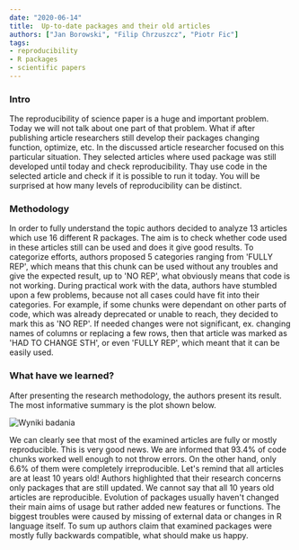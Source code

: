 ```yaml
---
date: "2020-06-14"
title:  Up-to-date packages and their old articles
authors: ["Jan Borowski", "Filip Chrzuszcz", "Piotr Fic"]
tags:
- reproducibility
- R packages
- scientific papers
---
```


### Intro

The reproducibility of science paper is a huge and important problem. Today we will not talk about one part of that problem. What if after publishing article researchers still develop their packages changing function, optimize, etc. In the discussed article researcher focused on this particular situation. They selected articles where used package was still developed until today and check reproducibility. Thay use code in the selected article and check if it is possible to run it today. You will be surprised at how many levels of reproducibility can be distinct.

### Methodology

In order to fully understand the topic authors decided to analyze 13 articles which use 16 different R packages.
The aim is to check whether code used in these articles still can be used and does it give good results. To categorize efforts, authors proposed 5 categories ranging from 'FULLY REP', which means that this chunk can be used without any troubles and give the expected result, up to 'NO REP', what obviously means that code is not working.
During practical work with the data, authors have stumbled upon a few problems, because not all cases could have fit into their categories. For example, if some chunks were dependant on other parts of code, which was already deprecated or unable to reach, they decided to mark this as 'NO REP'. If needed changes were not significant, ex. changing names of columns or replacing a few rows, then that article was marked as 'HAD TO CHANGE STH', or even 'FULLY REP', which meant that it can be easily used.

### What have we learned?

After presenting the research methodology, the authors present its result. The most informative summary is the plot shown below.  

![Wyniki badania](/2020L-WB-Blog/2020-06-14-up-to-date-packages-and-their-old-articles/plot2.png)  

We can clearly see that most of the examined articles are fully or mostly reproducible. This is very good news. We are informed that 93.4% of code chunks worked well enough to not throw errors. On the other hand, only 6.6% of them were completely irreproducible. Let's remind that all articles are at least 10 years old! Authors highlighted that their research concerns only packages that are still updated. We cannot say that all 10 years old articles are reproducible. Evolution of packages usually haven't changed their main aims of usage but rather added new features or functions. The biggest troubles were caused by missing of external data or changes in R language itself. To sum up authors claim that examined packages were mostly fully backwards compatible, what should make us happy.
